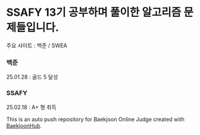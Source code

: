 # SSAFY 13기 공부하며 풀이한 알고리즘 문제들입니다.
주요 사이트 : 백준 / SWEA


### 백준 
25.01.28 : 골드 5 달성

### SSAFY 
25.02.18 : A+ 형 취득



This is an auto push repository for Baekjoon Online Judge created with [BaekjoonHub](https://github.com/BaekjoonHub/BaekjoonHub).
